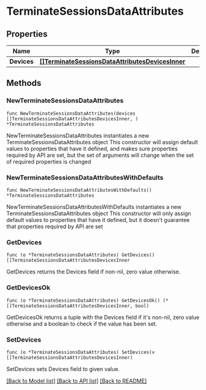 # TerminateSessionsDataAttributes

## Properties

Name | Type | Description | Notes
------------ | ------------- | ------------- | -------------
**Devices** | [**[]TerminateSessionsDataAttributesDevicesInner**](TerminateSessionsDataAttributesDevicesInner.md) |  | 

## Methods

### NewTerminateSessionsDataAttributes

`func NewTerminateSessionsDataAttributes(devices []TerminateSessionsDataAttributesDevicesInner, ) *TerminateSessionsDataAttributes`

NewTerminateSessionsDataAttributes instantiates a new TerminateSessionsDataAttributes object
This constructor will assign default values to properties that have it defined,
and makes sure properties required by API are set, but the set of arguments
will change when the set of required properties is changed

### NewTerminateSessionsDataAttributesWithDefaults

`func NewTerminateSessionsDataAttributesWithDefaults() *TerminateSessionsDataAttributes`

NewTerminateSessionsDataAttributesWithDefaults instantiates a new TerminateSessionsDataAttributes object
This constructor will only assign default values to properties that have it defined,
but it doesn't guarantee that properties required by API are set

### GetDevices

`func (o *TerminateSessionsDataAttributes) GetDevices() []TerminateSessionsDataAttributesDevicesInner`

GetDevices returns the Devices field if non-nil, zero value otherwise.

### GetDevicesOk

`func (o *TerminateSessionsDataAttributes) GetDevicesOk() (*[]TerminateSessionsDataAttributesDevicesInner, bool)`

GetDevicesOk returns a tuple with the Devices field if it's non-nil, zero value otherwise
and a boolean to check if the value has been set.

### SetDevices

`func (o *TerminateSessionsDataAttributes) SetDevices(v []TerminateSessionsDataAttributesDevicesInner)`

SetDevices sets Devices field to given value.



[[Back to Model list]](../README.md#documentation-for-models) [[Back to API list]](../README.md#documentation-for-api-endpoints) [[Back to README]](../README.md)


